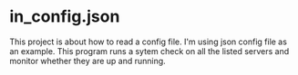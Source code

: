 # in_config.json
This project is about how to read a config file.
I'm using json config file as an example.
This program runs a sytem check on all the listed servers and monitor whether they are up and running.
